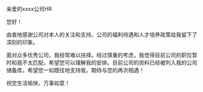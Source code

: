 亲爱的xxxx公司HR

您好！

由衷地感谢公司对本人的关注和支持。公司的福利待遇和人才培养政策给我留下了深刻的印象。

面对众多优秀公司，我经常难以扶择。经过慎重的考虑，我觉得目前公司的职位暂时和我不太匹配，希望您可以理解我的安排。目前公司的资料已经被列入我的公司储备库，希望您一如既往地支持我，期待与您的再次相遇！

祝您生活愉快，万事如意！
